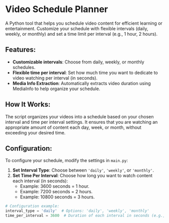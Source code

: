 # Video Schedule Planner

A Python tool that helps you schedule video content for efficient learning or entertainment. Customize your schedule with flexible intervals (daily, weekly, or monthly) and set a time limit per interval (e.g., 1 hour, 2 hours).

## Features:
- **Customizable intervals**: Choose from daily, weekly, or monthly schedules.
- **Flexible time per interval**: Set how much time you want to dedicate to video watching per interval (in seconds).
- **Media Info Extraction**: Automatically extracts video duration using MediaInfo to help organize your schedule.

## How It Works:
The script organizes your videos into a schedule based on your chosen interval and time per interval settings. It ensures that you are watching an appropriate amount of content each day, week, or month, without exceeding your desired time.

## Configuration:
To configure your schedule, modify the settings in `main.py`:

1. **Set Interval Type**: Choose between `'daily'`, `'weekly'`, or `'monthly'`.
2. **Set Time Per Interval**: Choose how long you want to watch content each interval (in seconds):
    - Example: 3600 seconds = 1 hour.
    - Example: 7200 seconds = 2 hours.
    - Example: 10800 seconds = 3 hours.

```python
# Configuration example:
interval_type = 'daily'  # Options: 'daily', 'weekly', 'monthly'
time_per_interval = 3600  # Duration of each interval in seconds (e.g., 1 hour = 3600)
